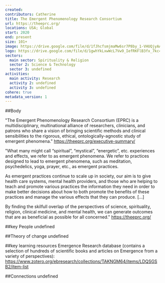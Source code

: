 ```yaml
---
created:
contributors: Catherine
title: The Emergent Phenomenology Research Consortium
url: https://theeprc.org/
locations: USA; Global
start: 2020
end: present
size: 101+
image: https://drive.google.com/file/d/1fJhcfsmjmaMw6sr7P8by_1-VHUQjyAAy/view?usp=drive_link
logo: https://drive.google.com/file/d/1gwhYkLxwWcL7Vw9_IefRKFlB3fx_7kc4/view?usp=drive_link
sectors:
  main sector: Spirituality & Religion
  sector 2: Science & Technology
  sector 3: undefined
activities: 
  main activity: Research
  activity 2: undefined
  activity 3: undefined
cohere: true
metadata_version: 1
---
```



##Body

"The Emergent Phenomenology Research Consortium (EPRC) is a multidisciplinary, multinational alliance of researchers, clinicians, and patrons who share a vision of bringing scientific methods and clinical sensibilities to the rigorous, ethical, ontologically-agnostic study of emergent phenomena."
https://theeprc.org/executive-summary/ 

"What many might call “spiritual”, “mystical”, “energetic”, etc. experiences and effects, we refer to as emergent phenomena. We refer to practices designed to lead to emergent phenomena, such as meditation, psychedelics, yoga, prayer, etc., as emergent practices.

As emergent practices continue to scale up in society, our aim is to give health care systems, mental health providers, and those who are helping to teach and promote various practices the information they need in order to make better decisions about how to both promote the benefits of these practices and manage the various effects that they can produce. [...]

By finding the skilfull overlap of the perspectives of science, spirituality, religion, clinical medicine, and mental health, we can generate outcomes that are as beneficial as possible for all concerned."
https://theeprc.org/


##key People
undefined

##Theory of change
undefined

##key learning resources
Emergence Research database (contains a selection of hundreds of scientific books and articles on Emergence from a variety of perspectives): https://www.zotero.org/ebresearch/collections/TAKNGM64/items/LDQSGSB2/item-list 

##Connections
undefined

